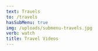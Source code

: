 ```yaml
---
text: Travels
to: /travels
hasSubMenu: true
img: /uploads/submenu-travels.jpg
verb: watch
title: Travel Videos
---
```


